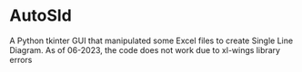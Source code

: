 # AutoSld


A Python tkinter GUI that manipulated some Excel files to create Single Line Diagram.
As of 06-2023, the code does not work due to xl-wings library errors
